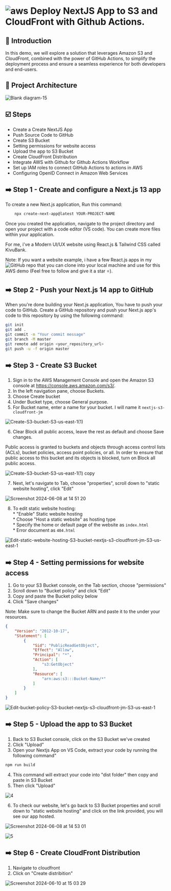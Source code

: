 # ![aws](https://github.com/julien-muke/Search-Engine-Website-using-AWS/assets/110755734/01cd6124-8014-4baa-a5fe-bd227844d263)     Deploy NextJS App to S3 and CloudFront with Github Actions.


## <a name="introduction">🤖 Introduction</a>

In this demo, we will explore a solution that leverages Amazon S3 and CloudFront, combined with the power of GitHub Actions, to simplify the deployment process and ensure a seamless experience for both developers and end-users.


## <a name="design">📐 Project Architecture</a>

![Blank diagram-15](https://github.com/julien-muke/deploy-nextjs-s3-cloudfront-github-actions/assets/110755734/050c9219-ec93-44a4-8b74-8a4aa1881314)


## <a name="steps">☑️ Steps</a>

* Create a Create NextJS App
* Push Source Code to GitHub
* Create S3 Bucket
* Setting permissions for website access
* Upload the app to S3 Bucket
* Create CloudFront Distribution
* Integrate AWS with Github for Github Actions Workflow
* Set up IAM roles to connect GitHub Actions to actions in AWS
* Configuring OpenID Connect in Amazon Web Services


## ➡️ Step 1 - Create and configure a Next.js 13 app

To create a new Next.js application, Run this command:

```bash
    npx create-next-app@latest YOUR-PROJECT-NAME
```

Once you created the application, navigate to the project directory and open your project with a code editor (VS code). You can create more files within your application.

For me, i've a Modern UI/UX website using React.js & Tailwind CSS called KivuBank.

Note: If you want a website example, i have a few React.js apps in my ![GitHub repo](https://github.com/julien-muke) that you can clone into your local machine and use for this AWS demo (Feel free to follow and give it a star ⭐).


## ➡️ Step 2 - Push your Next.js 14 app to GitHub

When you're done building your Next.js application, You have to push your code to GitHub.
Create a GitHub repository and push your Next.js app's code to this repository by using the following command:


```bash
git init
git add .
git commit -m "Your commit message"
git branch -M master
git remote add origin <your_repository_url>
git push -u -f origin master
```

## ➡️ Step 3 - Create S3 Bucket

1. Sign in to the AWS Management Console and open the Amazon S3 console at https://console.aws.amazon.com/s3/.
2. In the left navigation pane, choose Buckets.
3. Choose Create bucket
4. Under Bucket type, choose General purpose.
5. For Bucket name, enter a name for your bucket. I will name it `nextjs-s3-cloudfront-jm`

![Create-S3-bucket-S3-us-east-1(1)](https://github.com/julien-muke/deploy-nextjs-s3-cloudfront-github-actions/assets/110755734/b3a1de0d-e8fd-4715-833a-f86dc5d23269)

6. Clear Block all public access, leave the rest as default and choose Save changes.

Public access is granted to buckets and objects through access control lists (ACLs), bucket policies, access point policies, or all. In order to ensure that public access to this bucket and its objects is blocked, turn on Block all public access.

![Create-S3-bucket-S3-us-east-1(1) copy](https://github.com/julien-muke/deploy-nextjs-s3-cloudfront-github-actions/assets/110755734/60bcf88c-d314-4191-948f-be40ed5db8fd)

7. Next, let's navigate to Tab, choose "properties", scroll down to "static website hosting", click "Edit"

![Screenshot 2024-06-08 at 14 51 20](https://github.com/julien-muke/deploy-nextjs-s3-cloudfront-github-actions/assets/110755734/da5a51bb-b653-4b3b-9efc-96661e84114c)


8. To edit static website hosting:
    <br>* "Enable" Static website hosting
    <br>* Choose "Host a static website" as hosting type
    <br>* Specify the home or default page of the website as `index.html`
    <br>* Error document as `404.html`

![Edit-static-website-hosting-S3-bucket-nextjs-s3-cloudfront-jm-S3-us-east-1](https://github.com/julien-muke/deploy-nextjs-s3-cloudfront-github-actions/assets/110755734/a87058a0-9d4a-4377-83b2-791b188df6cb)


## ➡️ Step 4 - Setting permissions for website access

1. Go to your S3 Bucket console, on the Tab section, choose "permissions"
2. Scroll down to "Bucket policy" and click "Edit"
3. Copy and paste the Bucket policy below
4. Click "Save changes"

Note: Make sure to change the Bucket ARN and paste it to the under your resources.


```json
{
    "Version": "2012-10-17",
    "Statement": [
        {
            "Sid": "PublicReadGetObject",
            "Effect": "Allow",
            "Principal": "*",
            "Action": [
                "s3:GetObject"
            ],
            "Resource": [
                "arn:aws:s3:::Bucket-Name/*"
            ]
        }
    ]
}
```


![Edit-bucket-policy-S3-bucket-nextjs-s3-cloudfront-jm-S3-us-east-1](https://github.com/julien-muke/deploy-nextjs-s3-cloudfront-github-actions/assets/110755734/f87e5baf-836c-4bb2-9a22-e7b5f90bfb66)


## ➡️ Step 5 - Upload the app to S3 Bucket

1. Back to S3 Bucket console, click on the S3 Bucket we've created
2. Click "Upload"
3. Open your Nextjs App on VS Code, extract your code by running the following command"

```bash
npm run build
```

4. This command will extract your code into "dist folder" then copy and paste in S3 Bucket
5. Then click "Upload"

![4](https://github.com/julien-muke/deploy-nextjs-s3-cloudfront-github-actions/assets/110755734/eadae769-6ca4-4e5f-93de-67ecd2ce8e3b)

6. To check our website, let's go back to S3 Bucket properties and scroll down to "static website hosting" and click on the link provided, you will see our app hosted.

![Screenshot 2024-06-08 at 14 53 01](https://github.com/julien-muke/deploy-nextjs-s3-cloudfront-github-actions/assets/110755734/b76df35a-1055-47a6-81c3-0d63286b557c)

![5](https://github.com/julien-muke/deploy-nextjs-s3-cloudfront-github-actions/assets/110755734/aede3fe5-528e-4c0e-9e26-94e28c6df337)


## ➡️ Step 6 - Create CloudFront Distribution

1. Navigate to cloudfront
2. Click on "Create distribition"

![Screenshot 2024-06-10 at 15 03 29](https://github.com/julien-muke/deploy-nextjs-s3-cloudfront-github-actions/assets/110755734/5b39b6be-703a-4503-a4f3-28e95b025bea)







